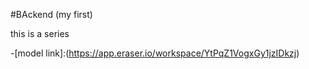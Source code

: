 #BAckend (my first)

this is a series

-[model link]:(https://app.eraser.io/workspace/YtPqZ1VogxGy1jzIDkzj)

